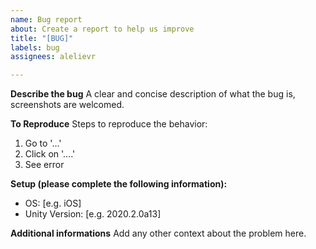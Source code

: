 ```yaml
---
name: Bug report
about: Create a report to help us improve
title: "[BUG]"
labels: bug
assignees: alelievr

---
```


**Describe the bug**
A clear and concise description of what the bug is, screenshots are welcomed.

**To Reproduce**
Steps to reproduce the behavior:
1. Go to '...'
2. Click on '....'
4. See error

**Setup (please complete the following information):**
 - OS: [e.g. iOS]
 - Unity Version: [e.g. 2020.2.0a13]

**Additional informations**
Add any other context about the problem here.
